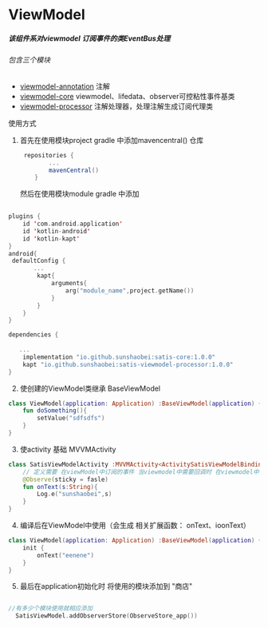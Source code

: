 # ViewModel

##### 该组件系对viewmodel 订阅事件的类EventBus处理

###### 包含三个模块

* [viewmodel-annotation](ANNOTATION.md) 注解
* [viewmodel-core](CORE.md) viewmodel、lifedata、observer可控粘性事件基类
* [viewmodel-processor](PROCESSOR.md) 注解处理器，处理注解生成订阅代理类

使用方式

1. 首先在使用模块project gradle 中添加mavencentral() 仓库

   ```groovy
    repositories {
           ...
           mavenCentral()
       }
   ```

   然后在使用模块module gradle 中添加

```kotlin
	
plugins {
    id 'com.android.application'
    id 'kotlin-android'
    id 'kotlin-kapt'
}
android{
 defaultConfig {
       ...
        kapt{
            arguments{
                arg("module_name",project.getName())
            }
        }
    }
}

dependencies {
   
   ...
    implementation "io.github.sunshaobei:satis-core:1.0.0"
    kapt "io.github.sunshaobei:satis-viewmodel-processor:1.0.0"
}


```

2. 使创建的ViewModel类继承 BaseViewModel

```kotlin
class ViewModel(application: Application) :BaseViewModel(application) {
    fun doSomething(){
        setValue("sdfsdfs")
    }
}

```
3. 使activity 基础 MVVMActivity

```kotlin
class SatisViewModelActivity :MVVMActivity<ActivitySatisViewModelBinding,ViewModel>() {
    // 定义需要 在viewModel中订阅的事件 当viewmodel中需要回调时 在viewmodel中调用生成的扩展函数onText即可（如果在子线程使用，也提供了ioXX（） 其中xx表示方法名称，供调用）
    @Observe(sticky = fasle)
    fun onText(s:String){
        Log.e("sunshaobei",s)
    }
}
```

4. 编译后在ViewModel中使用（会生成 相关扩展函数： onText、ioonText）

```kotlin
class ViewModel(application: Application) :BaseViewModel(application) {
    init {
        onText("eenene")
    }
}
```



5. 最后在application初始化时 将使用的模块添加到 "商店"

```kotlin

//有多少个模块使用就相应添加
  SatisViewModel.addObserverStore(ObserveStore_app())
```